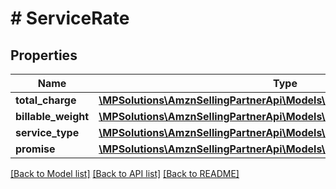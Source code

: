 # # ServiceRate

## Properties

Name | Type | Description | Notes
------------ | ------------- | ------------- | -------------
**total_charge** | [**\MPSolutions\AmznSellingPartnerApi\Models\Shipping\Currency**](Currency.md) |  |
**billable_weight** | [**\MPSolutions\AmznSellingPartnerApi\Models\Shipping\Weight**](Weight.md) |  |
**service_type** | [**\MPSolutions\AmznSellingPartnerApi\Models\Shipping\ServiceType**](ServiceType.md) |  |
**promise** | [**\MPSolutions\AmznSellingPartnerApi\Models\Shipping\ShippingPromiseSet**](ShippingPromiseSet.md) |  |

[[Back to Model list]](../../README.md#models) [[Back to API list]](../../README.md#endpoints) [[Back to README]](../../README.md)
